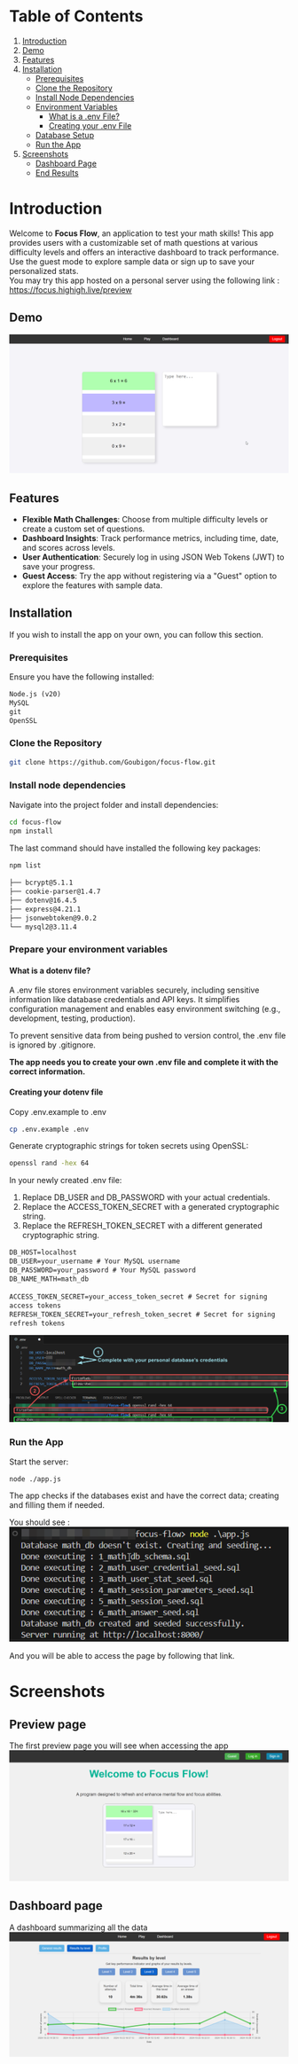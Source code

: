 # Table of Contents
1. [Introduction](#introduction)
2. [Demo](#demo)
3. [Features](#features)
4. [Installation](#installation)
    - [Prerequisites](#prerequisites)
    - [Clone the Repository](#clone-the-repository)
    - [Install Node Dependencies](#install-node-dependencies)
    - [Environment Variables](#prepare-your-environment-variables)
        - [What is a .env File?](#what-is-a-dotenv-file)
        - [Creating your .env File](#creating-your-dotenv-file)
    - [Database Setup](#database-setup)
    - [Run the App](#run-the-app)
5. [Screenshots](#screenshots)
    - [Dashboard Page](#dashboard-page)
    - [End Results](#end-results)

# Introduction

Welcome to **Focus Flow**, an application to test your math skills!
This app provides users with a customizable set of math questions at various difficulty levels and offers an interactive dashboard to track performance.  
Use the guest mode to explore sample data or sign up to save your personalized stats.  
You may try this app hosted on a personal server using the following link : https://focus.highigh.live/preview


## Demo
![App Demo](assets/exercise_demo.gif)



## Features
- **Flexible Math Challenges**: Choose from multiple difficulty levels or create a custom set of questions.
- **Dashboard Insights**: Track performance metrics, including time, date, and scores across levels.
- **User Authentication**: Securely log in using JSON Web Tokens (JWT) to save your progress.
- **Guest Access**: Try the app without registering via a "Guest" option to explore the features with sample data.

## Installation
If you wish to install the app on your own, you can follow this section. 
### Prerequisites
Ensure you have the following installed:
```
Node.js (v20)
MySQL
git
OpenSSL
```

### Clone the Repository

```bash
git clone https://github.com/Goubigon/focus-flow.git
```

### Install node dependencies
Navigate into the project folder and install dependencies:
```bash
cd focus-flow
npm install
```

The last command should have installed the following key packages:
```bash
npm list
```
```
├── bcrypt@5.1.1
├── cookie-parser@1.4.7
├── dotenv@16.4.5
├── express@4.21.1
├── jsonwebtoken@9.0.2
└── mysql2@3.11.4
```

### Prepare your environment variables

#### What is a dotenv file?
A .env file stores environment variables securely, including sensitive information like database credentials and API keys. It simplifies configuration management and enables easy environment switching (e.g., development, testing, production).

To prevent sensitive data from being pushed to version control, the .env file is ignored by .gitignore.  

**The app needs you to create your own .env file and complete it with the correct information.**

#### Creating your dotenv file
Copy .env.example to .env
```bash
cp .env.example .env
```
Generate cryptographic strings for token secrets using OpenSSL:
```bash
openssl rand -hex 64
```
In your newly created .env file:
1. Replace DB_USER and DB_PASSWORD with your actual credentials.
2. Replace the ACCESS_TOKEN_SECRET with a generated cryptographic string.
3. Replace the REFRESH_TOKEN_SECRET with a different generated cryptographic string.
```
DB_HOST=localhost
DB_USER=your_username # Your MySQL username
DB_PASSWORD=your_password # Your MySQL password
DB_NAME_MATH=math_db

ACCESS_TOKEN_SECRET=your_access_token_secret # Secret for signing access tokens
REFRESH_TOKEN_SECRET=your_refresh_token_secret # Secret for signing refresh tokens
```

![App Screenshot](assets/env_exemple.png)


### Run the App

Start the server:
```bash
node ./app.js
```
The app checks if the databases exist and have the correct data; creating and filling them if needed.


You should see :
![App Screenshot](assets/run_app_log.png)

And you will be able to access the page by following that link.

# Screenshots

## Preview page
The first preview page you will see when accessing the app
![App Screenshot](assets/preview.png)

## Dashboard page
A dashboard summarizing all the data
![App Screenshot](assets/dashboard_lvl3.png)
